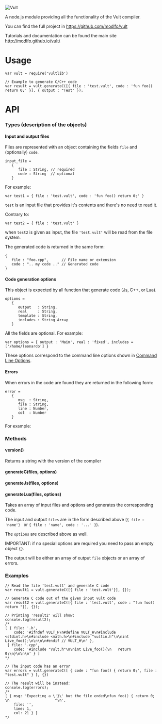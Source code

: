 ![Vult](http://modlfo.github.io/vult/images/VultH.png?raw=true "Vult")

A node.js module providing all the functionality of the Vult compiler.

You can find the full project in https://github.com/modlfo/vult

Tutorials and documentation can be found the main site http://modlfo.github.io/vult/

# Usage

```
var vult = require('vultlib')

// Example to generate C/C++ code
var result = vult.generateC([{ file : 'test.vult', code : 'fun foo() return 0;' }], { output : "Test" });

```

# API

### Types (description of the objects)

#### Input and output files
Files are represented with an object containing the fields `file` and (optionally) `code`.
```
input_file =
   {
      file : String, // required
      code : String  // optional
   }
```
For example:

```
var test1 = { file : 'test.vult', code : 'fun foo() return 0;' }
```
`test` is an input file that provides it's contents and there's no need to read it.

Contrary to:

```
var test2 = { file : 'test.vult' }
```

when `test2` is given as input, the file `'test.vult'` will be read from the file system.

The generated code is returned in the same form:
```
{
   file : "foo.cpp",      // File name or extension
   code : ".. my code .." // Generated code
}
```

#### Code generation options

This object is expected by all function that generate code (Js, C++, or Lua).
```
options =
   {
      output   : String,
      real     : String,
      template : String,
      includes : String Array
   }
```
All the fields are optional. For example:
```
var options = { output : 'Main', real : 'fixed', includes = ['/home/leonardo'] }
```

These options correspond to the command line options shown in [Command Line Options](https://github.com/modlfo/vult/wiki/Command-Line-Options).

#### Errors
When errors in the code are found they are returned in the following form:
```
error =
   {
      msg  : String,
      file : String,
      line : Number,
      col  : Number
   }
```

For example:


### Methods

#### version()
Returns a string with the version of the compiler

#### generateC(files, options)
#### generateJs(files, options)
#### generateLua(files, options)

Takes an array of input files and options and generates the corresponding code.

The input and output `files` are in the form described above (`{ file : 'name'} ` or `{ file : 'name', code : '...' }`).

The `options` are described above as well.

IMPORTANT: if no special options are required you need to pass an empty object `{}`.

The output will be either an array of output `file` objects or an array of errors.

### Examples
```
// Read the file 'test.vult' and generate C code
var result1 = vult.generateC([{ file : 'test.vult'}], {});

// Generate C code out of the given input vult code
var result2 = vult.generateC([{ file : 'test.vult', code : "fun foo() return "}], {});

// Printing 'result2' will show:
console.log(result2);
/*
[ { file: '.h',
    code: '#ifndef VULT_H\n#define VULT_H\n#include <stdint.h>\n#include <math.h>\n#include "vultin.h"\n\nint Live_foo();\n\n\n\n#endif // VULT_H\n' },
 { file: '.cpp',
    code: '#include "Vult.h"\n\nint Live_foo(){\n   return 0;\n}\n\n\n' } ]
*/

// The input code has an error
var errors = vult.generateC([ { code : "fun foo() { return 0;", file : "test.vult" } ], {})

// The result will be instead:
console.log(errors);
/*
[ { msg: 'Expecting a \'}\' but the file ended\nfun foo() { return 0; \n                     ^\n',
    file: '',
    line: 1,
    col: 21 } ]
*/

```
